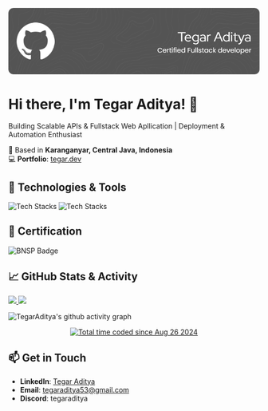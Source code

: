 ![Header](./github-header-image.png)

# Hi there, I'm Tegar Aditya! 👋

Building Scalable APIs & Fullstack Web Apllication | Deployment & Automation Enthusiast

📍 Based in **Karanganyar, Central Java, Indonesia**  
💻 **Portfolio**: [tegar.dev](https://tegar.dev)

## 🔧 Technologies & Tools

<p>

![Tech Stacks][tech_stack_1]
![Tech Stacks][tech_stack_2]

</p>

## 📃 Certification

![BNSP Badge][bnsp_badge]

## 📈 GitHub Stats & Activity

<p align="left">
<a href="https://github.com/TegarAditya">
  <img height="200em" src="https://github-readme-stats.vercel.app/api?username=TegarAditya&show_icons=true&theme=dark&count_private=true&line_height=27" />
  <img height="200em" src="https://github-readme-stats.vercel.app/api/top-langs/?username=TegarAditya&layout=compact&langs_count=8&theme=dark"/>
</a>
</p>

![TegarAditya's github activity graph][activity_graph]

<p align="center">
  <a href="https://wakatime.com/@9a97a1f8-88f3-43cd-8202-8a4742c77aa4">
    <img src="https://wakatime.com/badge/user/9a97a1f8-88f3-43cd-8202-8a4742c77aa4.svg" alt="Total time coded since Aug 26 2024" />
  </a>
</p>

## 📫 Get in Touch

- **LinkedIn**: [Tegar Aditya](https://www.linkedin.com/in/tegar-aditya/)
- **Email**: [tegaraditya53@gmail.com](mailto:tegaraditya53@gmail.com)
- **Discord**: tegaraditya
<!--
**TegarAditya/tegaraditya** is a ✨ _special_ ✨ repository because its `README.md` (this file) appears on your GitHub profile.

Here are some ideas to get you started:

- 🔭 I’m currently working on ...
- 🌱 I’m currently learning ...
- 👯 I’m looking to collaborate on ...
- 🤔 I’m looking for help with ...
- 💬 Ask me about ...
- 📫 How to reach me: ...
- 😄 Pronouns: ...
- ⚡ Fun fact: ...
-->


[tech_stack_1]: https://go-skill-icons.vercel.app/api/icons?i=php,js,ts,go,laravel,fiber,gin,express,hono,elysia,prisma,svelte,vue,nuxtjs&perline=7
[tech_stack_2]: https://go-skill-icons.vercel.app/api/icons?i=mysql,postgres,mongodb,redis,vscode,neovim,git,postman,docker,nginx,prometheus,grafana,windows,linux&perline=7
[bnsp_badge]: https://img.shields.io/badge/BNSP-No.%20Reg.%20TIK%201847%2000000073%202024-blue
[activity_graph]: https://github-readme-activity-graph.vercel.app/graph?username=TegarAditya&bg_color=0d1117&color=ffffff&line=025cda&point=7d7d7d&area=true
